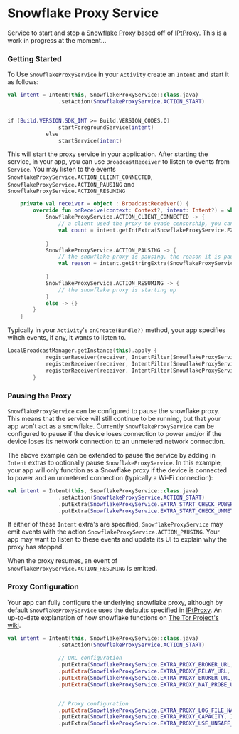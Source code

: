 # Snowflake Proxy Service 

Service to start and stop a <a href="https://snowflake.torproject.org/">Snowflake Proxy</a> based off of <a href="https://github.com/tladesignz/IPtProxy/">IPtProxy</a>. This is a work in progress at the moment...


### Getting Started


To Use `SnowflakeProxyService` in your `Activity` create an `Intent` and start it as follows:


```kotlin
val intent = Intent(this, SnowflakeProxyService::class.java)
                .setAction(SnowflakeProxyService.ACTION_START)


if (Build.VERSION.SDK_INT >= Build.VERSION_CODES.O)
                startForegroundService(intent)
            else
                startService(intent)

```

This will start the proxy service in your application. After starting the service, in your app, you can use `BroadcastReceiver` to listen to events from `Service`. You may listen to the events `SnowflakeProxyService.ACTION_CLIENT_CONNECTED`, `SnowflakeProxyService.ACTION_PAUSING` and `SnowflakeProxyService.ACTION_RESUMING`

```kotlin
    private val receiver = object : BroadcastReceiver() {
        override fun onReceive(context: Context?, intent: Intent?) = when (intent?.action) {
            SnowflakeProxyService.ACTION_CLIENT_CONNECTED -> { 
            	// a client used the proxy to evade censorship, you can ask the Service to see how many clients used your proxy since starting it
                val count = intent.getIntExtra(SnowflakeProxyService.EXTRA_CLIENT_CONNECTED_COUNT, -1)
                
            }
            SnowflakeProxyService.ACTION_PAUSING -> {
                // the snowflake proxy is pausing, the reason it is pausing can be obtained as follows:
                val reason = intent.getStringExtra(SnowflakeProxyService.EXTRA_PAUSING_REASON)
                
            }
            SnowflakeProxyService.ACTION_RESUMING -> {
                // the snowflake proxy is starting up 
            }
            else -> {}
        }
    }
```

Typically in your `Activity`'s `onCreate(Bundle?)` method, your app specifies wihch events, if any, it wants to listen to. 


```kotlin
LocalBroadcastManager.getInstance(this).apply {
            registerReceiver(receiver, IntentFilter(SnowflakeProxyService.ACTION_CLIENT_CONNECTED))
            registerReceiver(receiver, IntentFilter(SnowflakeProxyService.ACTION_PAUSING))
            registerReceiver(receiver, IntentFilter(SnowflakeProxyService.ACTION_RESUMING))
        }
```

### Pausing the Proxy 

`SnowflakeProxyService` can be configured to pause the snowflake proxy. This means that the service will still continue to be running, but that your app won't act as a snowflake. Currently `SnowflakeProxyService` can be configured to pause if the device loses connection to power and/or if the device loses its network connection to an unmetered network connection. 

The above example can be extended to pause the service by adding in `Intent` extras to optionally pause `SnowflakeProxyService`. In this example, your app will only function as a Snowflake proxy if the device is connected to power and an unmetered connection (typically a Wi-Fi connection):

```kotlin
val intent = Intent(this, SnowflakeProxyService::class.java)
                .setAction(SnowflakeProxyService.ACTION_START)
                .putExtra(SnowflakeProxyService.EXTRA_START_CHECK_POWER, true)
                .putExtra(SnowflakeProxyService.EXTRA_START_CHECK_UNMETERED, true)

```  

If either of these `Intent` extra's are specified, `SnowflakeProxyService` may emit events with the action `SnowflakeProxyService.ACTION_PAUSING`. Your app may want to listen to these events and update its UI to explain why the proxy has stopped. 

When the proxy resumes, an event of `SnowflakeProxyService.ACTION_RESUMING` is emitted. 

### Proxy Configuration 

Your app can fully configure the underlying snowflake proxy, although by default `SnowflakeProxyService` uses the defaults specified in <a href="https://github.com/tladesignz/IPtProxy">IPtProxy</a>. An up-to-date explanation of how snowflake functions on <a href="https://gitlab.torproject.org/tpo/anti-censorship/pluggable-transports/snowflake/-/wikis/Technical%20Overview">The Tor Project's wiki</a>.

```kotlin
val intent = Intent(this, SnowflakeProxyService::class.java)
                .setAction(SnowflakeProxyService.ACTION_START)
                
                // URL configuration
                .putExtra(SnowflakeProxyService.EXTRA_PROXY_BROKER_URL, "https://snowflake-broker.torproject.net/")
                .putExtra(SnowflakeProxyService.EXTRA_PROXY_RELAY_URL, "wss://snowflake.bamsoftware.com/")
                .putExtra(SnowflakeProxyService.EXTRA_PROXY_BROKER_URL, "stun:stun.stunprotocol.org:3478")
                .putExtra(SnowflakeProxyService.EXTRA_PROXY_NAT_PROBE_URL, "https://snowflake-broker.torproject.net:8443/probe")


                // Proxy configuration
                .putExtra(SnowflakeProxyService.EXTRA_PROXY_LOG_FILE_NAME, "mylog.log") // log file, default is STDERR
                .putExtra(SnowflakeProxyService.EXTRA_PROXY_CAPACITY, 10) // number of concurrent clients 
                .putExtra(SnowflakeProxyService.EXTRA_PROXY_USE_UNSAFE_LOGGING, false) // scrub logs

```

